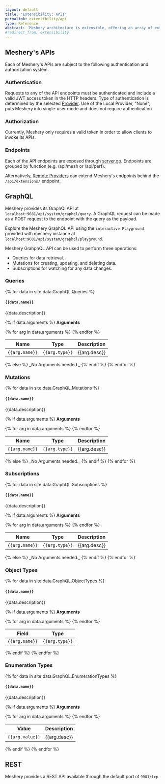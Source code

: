 ```yaml
---
layout: default
title: "Extensibility: APIs"
permalink: extensibility/api
type: Reference
abstract: 'Meshery architecture is extensible, offering an array of extension points and REST and GraphQL APIs.'
#redirect_from: extensibility
---
```

## Meshery's APIs

Each of Meshery's APIs are subject to the following authentication and authorization system.

### Authentication

Requests to any of the API endpoints must be authenticated and include a valid JWT access token in the HTTP headers. Type of authentication is determined by the selected [Provider](#providers). Use of the Local Provider, "None", puts Meshery into single-user mode and does not require authentication.

### Authorization

Currently, Meshery only requires a valid token in order to allow clients to invoke its APIs.

### Endpoints

Each of the API endpoints are exposed through [server.go](https://github.com/layer5io/meshery/blob/master/router/server.go). Endpoints are grouped by function (e.g. /api/mesh or /api/perf).

Alternatively, [Remote Providers](./providers) can extend Meshery's endpoints behind the `/api/extensions/` endpoint.

## GraphQL

Meshery provides its GraphQl API at `localhost:9081/api/system/graphql/query`. A GraphQL request can be made as a POST request to the endpoint with the query as the payload.

Explore the Meshery GraphQL API using the `interactive Playground` provided with meshery instance at `localhost:9081/api/system/graphql/playground`.

Meshery GrahphQL API can be used to perform three operations:

- Queries for data retrieval.
- Mutations for creating, updating, and deleting data.
- Subscriptions for watching for any data changes.

### Queries

{% for data in site.data.GraphQL.Queries %}
#### `{{data.name}}`

{{data.description}}

{% if data.arguments %}
**Arguments**

<table>
<thead>
    <tr>
        <th>Name</th>
        <th>Type</th>
        <th>Description</th>
    </tr>
</thead>
    {% for arg in data.arguments %}
    <tr>
        <td><code>{{arg.name}}</code></td>
        <td><code>{{arg.type}}</code></td>
        <td>{{arg.desc}}</td>
    </tr>
    {% endfor %}
</table>
{% else %}
_No Arguments needed._
{% endif %}
{% endfor %}

### Mutations

{% for data in site.data.GraphQL.Mutations %}
#### `{{data.name}}`

{{data.description}}

{% if data.arguments %}
**Arguments**

<table>
<thead>
    <tr>
        <th>Name</th>
        <th>Type</th>
        <th>Description</th>
    </tr>
</thead>
    {% for arg in data.arguments %}
    <tr>
        <td><code>{{arg.name}}</code></td>
        <td><code>{{arg.type}}</code></td>
        <td>{{arg.desc}}</td>
    </tr>
    {% endfor %}
</table>
{% else %}
_No Arguments needed._
{% endif %}
{% endfor %}

### Subscriptions

{% for data in site.data.GraphQL.Subscriptions %}
#### `{{data.name}}`

{{data.description}}

{% if data.arguments %}
**Arguments**

<table>
<thead>
    <tr>
        <th>Name</th>
        <th>Type</th>
        <th>Description</th>
    </tr>
</thead>
    {% for arg in data.arguments %}
    <tr>
        <td><code>{{arg.name}}</code></td>
        <td><code>{{arg.type}}</code></td>
        <td>{{arg.desc}}</td>
    </tr>
    {% endfor %}
</table>
{% else %}
_No Arguments needed._
{% endif %}
{% endfor %}

### Object Types

{% for data in site.data.GraphQL.ObjectTypes %}
#### `{{data.name}}`

{{data.description}}

{% if data.arguments %}
**Arguments**

<table>
<thead>
    <tr>
        <th>Field</th>
        <th>Type</th>
    </tr>
</thead>
    {% for arg in data.arguments %}
    <tr>
        <td><code>{{arg.name}}</code></td>
        <td><code>{{arg.type}}</code></td>
    </tr>
    {% endfor %}
</table>
{% endif %}
{% endfor %}

### Enumeration Types

{% for data in site.data.GraphQL.EnumerationTypes %}
#### `{{data.name}}`

{{data.description}}

{% if data.arguments %}
**Arguments**

<table>
<thead>
    <tr>
        <th>Value</th>
        <th>Description</th>
    </tr>
</thead>
    {% for arg in data.arguments %}
    <tr>
        <td><code>{{arg.value}}</code></td>
        <td>{{arg.desc}}</td>
    </tr>
    {% endfor %}
</table>
{% endif %}
{% endfor %}

## REST

Meshery provides a REST API available through the default port of `9081/tcp`.
